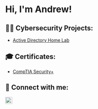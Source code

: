 <h1>Hi, I'm Andrew! </h1>

<h2>👨‍💻 Cybersecurity Projects:</h2>

- [Active Directory Home Lab](https://github.com/KEndrw/Active-Directory-Lab)

  
<h2>🎓 Certificates:</h2>

  - [CompTIA Security+](https://www.credly.com/badges/31b49b3c-3119-467b-a955-5232282606a2/public_url)

<h2> 🤳 Connect with me:</h2>


[<img align="left" alt="Andrew | LinkedIn" width="22px" src="https://cdn.jsdelivr.net/npm/simple-icons@v3/icons/linkedin.svg" />][linkedin]




[linkedin]: https://linkedin.com/in/andrás-klein



